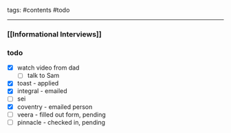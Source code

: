 tags: #contents #todo 
___

### [[Informational Interviews]]

### todo
- [x] watch video from dad
    - [ ] talk to Sam
- [x] toast - applied
- [x] integral - emailed
- [ ] sei
- [x] coventry - emailed person
- [ ] veera - filled out form, pending
- [ ] pinnacle - checked in, pending